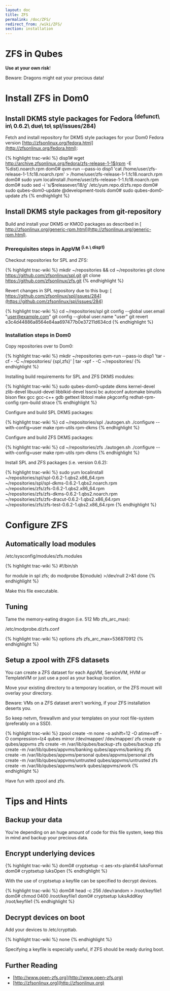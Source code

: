 ```yaml
---
layout: doc
title: ZFS
permalink: /doc/ZFS/
redirect_from: /wiki/ZFS/
section: installation
---
```


ZFS in Qubes
============

**Use at your own risk**!

Beware: Dragons might eat your precious data!

Install ZFS in Dom0
===================

Install DKMS style packages for Fedora <sup>(defunct\\ in\\ 0.6.2\\ due\\ to\\ spl/issues/284)</sup>
----------------------------------------------------------------------------------------------------

Fetch and install repository for DKMS style packages for your Dom0 Fedora version [​http://zfsonlinux.org/fedora.html](http://zfsonlinux.org/fedora.html):

{% highlight trac-wiki %}
disp1# wget http://archive.zfsonlinux.org/fedora/zfs-release-1-1$(rpm -E %dist).noarch.rpm
dom0# qvm-run --pass-io disp1 'cat /home/user/zfs-release-1-1.fc18.noarch.rpm' > /home/user/zfs-release-1-1.fc18.noarch.rpm
dom0# sudo yum localinstall /home/user/zfs-release-1-1.fc18.noarch.rpm
dom0# sudo sed -i 's/$releasever/18/g' /etc/yum.repo.d/zfs.repo
dom0# sudo qubes-dom0-update @development-tools
dom0# sudo qubes-dom0-update zfs
{% endhighlight %}

Install DKMS style packages from git-repository
-----------------------------------------------

Build and install your DKMS or KMOD packages as described in [​http://zfsonlinux.org/generic-rpm.html](http://zfsonlinux.org/generic-rpm.html).

### Prerequisites steps in AppVM <sup>(i.e.\\ disp1)</sup>

Checkout repositories for SPL and ZFS:

{% highlight trac-wiki %}
mkdir ~/repositories && cd ~/repositories
git clone https://github.com/zfsonlinux/spl.git
git clone https://github.com/zfsonlinux/zfs.git
{% endhighlight %}

Revert changes in SPL repository due to this bug: [​https://github.com/zfsonlinux/spl/issues/284](https://github.com/zfsonlinux/spl/issues/284)

{% highlight trac-wiki %}
cd ~/repositories/spl
git config --global user.email "user@example.com"
git config --global user.name "user"
git revert e3c4d44886a8564e84aa697477b0e37211d634cd
{% endhighlight %}

### Installation steps in Dom0

Copy repositories over to Dom0:

{% highlight trac-wiki %}
mkdir ~/repositories
qvm-run --pass-io disp1 'tar -cf - -C ~/repositories/ {spl,zfs}' | tar -xpf - -C ~/repositories/
{% endhighlight %}

Installing build requirements for SPL and ZFS DKMS modules:

{% highlight trac-wiki %}
sudo qubes-dom0-update dkms kernel-devel zlib-devel libuuid-devel libblkid-devel lsscsi bc autoconf automake binutils bison flex gcc gcc-c++ gdb gettext libtool make pkgconfig redhat-rpm-config rpm-build strace 
{% endhighlight %}

Configure and build SPL DKMS packages:

{% highlight trac-wiki %}
cd ~/repositories/spl
./autogen.sh
./configure --with-config=user
make rpm-utils rpm-dkms
{% endhighlight %}

Configure and build ZFS DKMS packages:

{% highlight trac-wiki %}
cd ~/repositories/zfs
./autogen.sh
./configure --with-config=user
make rpm-utils rpm-dkms
{% endhighlight %}

Install SPL and ZFS packages (i.e. version 0.6.2):

{% highlight trac-wiki %}
sudo yum localinstall \
    ~/repositories/spl/spl-0.6.2-1.qbs2.x86_64.rpm \
    ~/repositories/spl/spl-dkms-0.6.2-1.qbs2.noarch.rpm \
    ~/repositories/zfs/zfs-0.6.2-1.qbs2.x86_64.rpm \
    ~/repositories/zfs/zfs-dkms-0.6.2-1.qbs2.noarch.rpm \
    ~/repositories/zfs/zfs-dracut-0.6.2-1.qbs2.x86_64.rpm \
    ~/repositories/zfs/zfs-test-0.6.2-1.qbs2.x86_64.rpm
{% endhighlight %}

Configure ZFS
=============

Automatically load modules
--------------------------

/etc/sysconfig/modules/zfs.modules

{% highlight trac-wiki %}
#!/bin/sh

for module in spl zfs; do
    modprobe ${module} >/dev/null 2>&1
done
{% endhighlight %}

Make this file executable.

Tuning
------

Tame the memory-eating dragon (i.e. 512 Mb zfs\_arc\_max):

/etc/modprobe.d/zfs.conf

{% highlight trac-wiki %}
options zfs zfs_arc_max=536870912
{% endhighlight %}

Setup a zpool with ZFS datasets
-------------------------------

You can create a ZFS dataset for each AppVM, ServiceVM, HVM or TemplateVM or just use a pool as your backup location.

Move your existing directory to a temporary location, or the ZFS mount will overlay your directory.

Beware: VMs on a ZFS dataset aren't working, if your ZFS installation deserts you.

So keep netvm, firewallvm and your templates on your root file-system (preferably on a SSD).

{% highlight trac-wiki %}
zpool create -m none -o ashift=12 -O atime=off -O compression=lz4 qubes mirror /dev/mapper/<cryptname1> /dev/mapper/<cryptname2>
zfs create -p qubes/appvms
zfs create -m /var/lib/qubes/backup-zfs qubes/backup
zfs create -m /var/lib/qubes/appvms/banking qubes/appvms/banking
zfs create -m /var/lib/qubes/appvms/personal qubes/appvms/personal
zfs create -m /var/lib/qubes/appvms/untrusted qubes/appvms/untrusted
zfs create -m /var/lib/qubes/appvms/work qubes/appvms/work
{% endhighlight %}

Have fun with zpool and zfs.

Tips and Hints
==============

Backup your data
----------------

You're depending on an huge amount of code for this file system, keep this in mind and backup your precious data.

Encrypt underlying devices
--------------------------

{% highlight trac-wiki %}
dom0# cryptsetup -c aes-xts-plain64 luksFormat <device1>
dom0# cryptsetup luksOpen <device1> <cryptname1>
{% endhighlight %}

With the use of cryptsetup a keyfile can be specified to decrypt devices.

{% highlight trac-wiki %}
dom0# head -c 256 /dev/random > /root/keyfile1
dom0# chmod 0400 /root/keyfile1
dom0# cryptsetup luksAddKey <device1> /root/keyfile1
{% endhighlight %}

Decrypt devices on boot
-----------------------

Add your devices to /etc/crypttab.

{% highlight trac-wiki %}
<cryptname1> <device1> <keyfile1>
<cryptname2> <device2> none
{% endhighlight %}

Specifying a keyfile is especially useful, if ZFS should be ready during boot.

Further Reading
---------------

-   [​http://www.open-zfs.org](http://www.open-zfs.org)
-   [​http://zfsonlinux.org](http://zfsonlinux.org)

